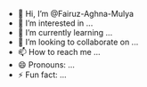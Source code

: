 - 👋 Hi, I’m @Fairuz-Aghna-Mulya
- 👀 I’m interested in ...
- 🌱 I’m currently learning ...
- 💞️ I’m looking to collaborate on ...
- 📫 How to reach me ...
- 😄 Pronouns: ...
- ⚡ Fun fact: ...

<!---
Fairuz-Aghna-Mulya/Fairuz-Aghna-Mulya is a ✨ special ✨ repository because its `README.md` (this file) appears on your GitHub profile.
You can click the Preview link to take a look at your changes.
--->
